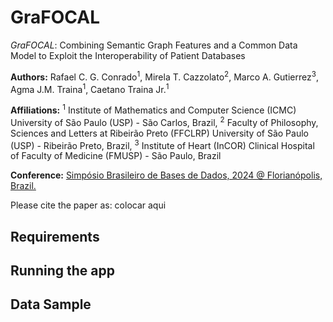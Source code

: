 # GraFOCAL
*GraFOCAL*: Combining Semantic Graph Features and a Common Data
Model to Exploit the Interoperability of Patient Databases

**Authors:** Rafael C. G. Conrado<sup>1</sup>, Mirela T. Cazzolato<sup>2</sup>, Marco A. Gutierrez<sup>3</sup>, Agma J.M. Traina<sup>1</sup>, Caetano Traina Jr.<sup>1</sup>

**Affiliations:** <sup>1</sup> Institute of Mathematics and Computer Science (ICMC) University of São Paulo (USP) - São Carlos, Brazil, <sup>2</sup> Faculty of Philosophy, Sciences and Letters at Ribeirão Preto (FFCLRP) University of São Paulo (USP) - Ribeirão Preto, Brazil, <sup>3</sup> Institute of Heart (InCOR) Clinical Hospital of Faculty of Medicine (FMUSP) - São Paulo, Brazil  

**Conference:** [Simpósio Brasileiro de Bases de Dados, 2024 @ Florianópolis, Brazil.](https://sbbd.org.br/2024/)

Please cite the paper as:
colocar aqui

## Requirements


## Running the app

## Data Sample






